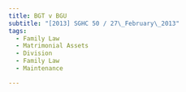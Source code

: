 ```yaml
---
title: BGT v BGU 
subtitle: "[2013] SGHC 50 / 27\_February\_2013"
tags:
  - Family Law
  - Matrimonial Assets
  - Division
  - Family Law
  - Maintenance

---
```


